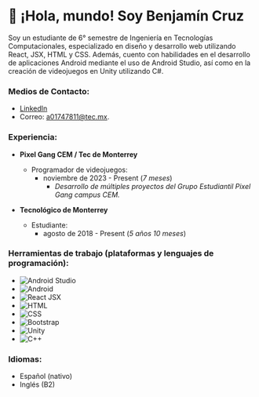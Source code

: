 # 👋 ¡Hola, mundo! Soy Benjamín Cruz

<!--
**benjaminacc/benjaminacc** is a ✨ _special_ ✨ repository because its `README.md` (this file) appears on your GitHub profile.-->

Soy un estudiante de 6° semestre de Ingeniería en Tecnologías Computacionales, especializado en diseño y desarrollo web utilizando React, JSX, HTML y CSS. Además, cuento con habilidades en el desarrollo de aplicaciones Android mediante el uso de Android Studio, así como en la creación de videojuegos en Unity utilizando C#. 

### Medios de Contacto:
- [LinkedIn](www.linkedin.com/in/benjamín-alejandro-cruz-cervantes-63a7242a2)
- Correo: [a01747811@tec.mx](mailto:a01747811@tec.mx).

### Experiencia:
- **Pixel Gang CEM / Tec de Monterrey**
  - Programador de videojuegos:
    - noviembre de 2023 - Present (*7 meses*)
      - *Desarrollo de múltiples proyectos del Grupo Estudiantil Pixel Gang campus CEM.*

- **Tecnológico de Monterrey**
  - Estudiante:
    - agosto de 2018 - Present (*5 años 10 meses*)
   
### Herramientas de trabajo (plataformas y lenguajes de programación):
- ![Android Studio](https://img.shileds.io/badge/Android_Studio-3DDC84?style=for-the-badge&logo=android-studio&logoColor=white&labelColor=101010)</br>
- ![Android](https://img.shileds.io/badge/Android_Studio-3DDC84?style=for-the-badge&logo=android-studio&logoColor=white&labelColor=101010)</br>
- ![React JSX](https://img.shileds.io/badge/Android_Studio-3DDC84?style=for-the-badge&logo=android-studio&logoColor=white&labelColor=101010)</br>
- ![HTML](https://img.shileds.io/badge/Android_Studio-3DDC84?style=for-the-badge&logo=android-studio&logoColor=white&labelColor=101010)</br>
- ![CSS](https://img.shileds.io/badge/Android_Studio-3DDC84?style=for-the-badge&logo=android-studio&logoColor=white&labelColor=101010)</br>
- ![Bootstrap](https://img.shileds.io/badge/Android_Studio-3DDC84?style=for-the-badge&logo=android-studio&logoColor=white&labelColor=101010)</br>
- ![Unity](https://img.shileds.io/badge/Android_Studio-3DDC84?style=for-the-badge&logo=android-studio&logoColor=white&labelColor=101010)</br>
- ![C++](https://img.shileds.io/badge/Android_Studio-3DDC84?style=for-the-badge&logo=android-studio&logoColor=white&labelColor=101010)</br>

### Idiomas:
- Español (nativo)
- Inglés (B2)
